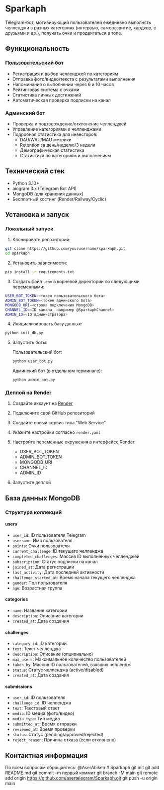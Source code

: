 # Sparkaph

Telegram-бот, мотивирующий пользователей ежедневно выполнять челленджи в разных категориях (интервью, саморазвитие, хардкор, с друзьями и др.), получать очки и продвигаться в топе.

## Функциональность

### Пользовательский бот
- Регистрация и выбор челленджей по категориям
- Отправка фото/видео/текста с результатами выполнения
- Напоминания о выполнении через 6 и 10 часов
- Рейтинговая система с очками
- Статистика личных достижений
- Автоматическая проверка подписки на канал

### Админский бот
- Проверка и подтверждение/отклонение челленджей
- Управление категориями и челленджами
- Подробная статистика для инвесторов:
  - DAU/WAU/MAU метрики
  - Retention за день/неделю/3 недели
  - Демографическая статистика
  - Статистика по категориям и выполнениям

## Технический стек
- Python 3.10+
- aiogram 3.x (Telegram Bot API)
- MongoDB (для хранения данных)
- Бесплатный хостинг (Render/Railway/Cyclic)

## Установка и запуск

### Локальный запуск

1. Клонировать репозиторий:
```bash
git clone https://github.com/yourusername/sparkaph.git
cd sparkaph
```

2. Установить зависимости:
```bash
pip install -r requirements.txt
```

3. Создать файл `.env` в корневой директории со следующими переменными:
```bash
USER_BOT_TOKEN=<токен пользовательского бота>
ADMIN_BOT_TOKEN=<токен админского бота>
MONGODB_URI=<строка подключения MongoDB>
CHANNEL_ID=<ID канала, например @SparkaphChannel>
ADMIN_ID=<ID администратора>
```

4. Инициализировать базу данных:
```bash
python init_db.py
```

5. Запустить боты:

   Пользовательский бот:
   ```bash
   python user_bot.py
   ```

   Админский бот (в отдельном терминале):
   ```bash
   python admin_bot.py
   ```

### Деплой на Render

1. Создайте аккаунт на [Render](https://render.com/)

2. Подключите свой GitHub репозиторий

3. Создайте новый сервис типа "Web Service"

4. Укажите настройки согласно `render.yaml`

5. Настройте переменные окружения в интерфейсе Render:
   - USER_BOT_TOKEN
   - ADMIN_BOT_TOKEN
   - MONGODB_URI
   - CHANNEL_ID
   - ADMIN_ID

6. Запустите деплой

## База данных MongoDB

### Структура коллекций

#### users
- `user_id`: ID пользователя Telegram
- `username`: Имя пользователя
- `points`: Очки пользователя
- `current_challenge`: ID текущего челленджа
- `completed_challenges`: Массив ID выполненных челленджей
- `subscription`: Статус подписки на канал
- `joined_at`: Дата регистрации
- `last_activity`: Дата последней активности
- `challenge_started_at`: Время начала текущего челленджа
- `gender`: Пол пользователя
- `age`: Возрастная группа

#### categories
- `name`: Название категории
- `description`: Описание категории
- `created_at`: Дата создания

#### challenges
- `category_id`: ID категории
- `text`: Текст челленджа
- `description`: Описание (опционально)
- `max_users`: Максимальное количество пользователей
- `taken_by`: Массив ID пользователей, взявших челлендж
- `status`: Статус челленджа (active/disabled)
- `created_at`: Дата создания

#### submissions
- `user_id`: ID пользователя
- `challenge_id`: ID челленджа
- `text`: Текстовый ответ
- `media`: ID медиа (фото/видео)
- `media_type`: Тип медиа
- `submitted_at`: Время отправки
- `reviewed_at`: Время проверки
- `status`: Статус (pending/approved/rejected)
- `reject_reason`: Причина отказа (если отклонено)

## Контактная информация

По всем вопросам обращайтесь: @AserAbiken # Sparkaph
git
init
git
add
README.md
git
commit
-m
первый коммит
git
branch
-M
main
git
remote
add
origin
https://github.com/asertelegram/Sparkaph.git
git
push
-u
origin
main
